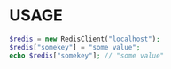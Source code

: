 USAGE
=====

```php
$redis = new RedisClient("localhost");
$redis["somekey"] = "some value";
echo $redis["somekey"]; // "some value"
```